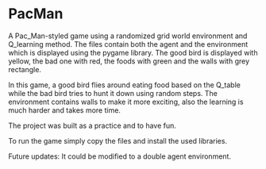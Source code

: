 # PacMan
A Pac_Man-styled game using a randomized grid world environment and Q_learning method.
The files contain both the agent and the environment which is displayed using the pygame library. 
The good bird is displayed with yellow, the bad one with red, the foods with green and the walls with grey rectangle.

In this game, a good bird flies around eating food based on the Q_table while the bad bird tries to hunt it down using random steps. 
The environment contains walls to make it more exciting, also the learning is much harder and takes more time.

The project was built as a practice and to have fun. 

To run the game simply copy the files and install the used libraries.

Future updates: It could be modified to a double agent environment. 

